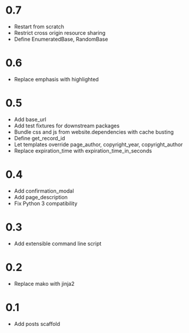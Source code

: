 # 0.7
- Restart from scratch
- Restrict cross origin resource sharing
- Define EnumeratedBase, RandomBase

# 0.6
- Replace emphasis with highlighted

# 0.5
- Add base_url
- Add test fixtures for downstream packages
- Bundle css and js from website.dependencies with cache busting
- Define get_record_id
- Let templates override page_author, copyright_year, copyright_author
- Replace expiration_time with expiration_time_in_seconds

# 0.4
- Add confirmation_modal
- Add page_description
- Fix Python 3 compatibility

# 0.3
- Add extensible command line script

# 0.2
- Replace mako with jinja2

# 0.1
- Add posts scaffold
